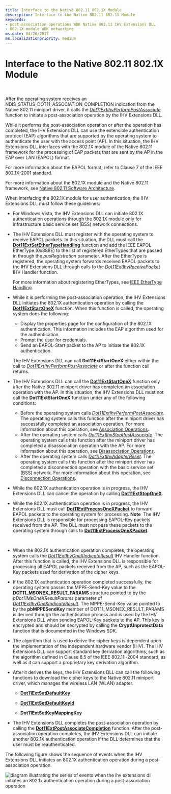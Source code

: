 ```yaml
---
title: Interface to the Native 802.11 802.1X Module
description: Interface to the Native 802.11 802.1X Module
keywords:
- post-association operations WDK Native 802.11 IHV Extensions DLL
- 802.1X module WDK networking
ms.date: 04/20/2017
ms.localizationpriority: medium
---
```


# Interface to the Native 802.11 802.1X Module




 

After the operating system receives an NDIS\_STATUS\_DOT11\_ASSOCIATION\_COMPLETION indication from the Native 802.11 miniport driver, it calls the [*Dot11ExtIhvPerformPostAssociate*](/windows-hardware/drivers/ddi/wlanihv/nc-wlanihv-dot11extihv_perform_post_associate) function to initiate a post-association operation by the IHV Extensions DLL.

While it performs the post-association operation or after the operation has completed, the IHV Extensions DLL can use the extensible authentication protocol (EAP) algorithms that are supported by the operating system to authenticate the user with the access point (AP). In this situation, the IHV Extensions DLL interfaces with the 802.1X module of the Native 802.11 framework for the processing of EAP packets that are sent by the AP in the EAP over LAN (EAPOL) format.

For more information about the EAPOL format, refer to Clause 7 of the IEEE 802.1X-2001 standard.

For more information about the 802.1X module and the Native 802.11 framework, see [Native 802.11 Software Architecture](/previous-versions/windows/hardware/wireless/native-802-11-software-architecture).

When interfacing the 802.1X module for user authentication, the IHV Extensions DLL must follow these guidelines:

-   For Windows Vista, the IHV Extensions DLL can initiate 802.1X authentication operations through the 802.1X module only for infrastructure basic service set (BSS) network connections.

-   The IHV Extensions DLL must register with the operating system to receive EAPOL packets. In this situation, the DLL must call the [**Dot11ExtSetEtherTypeHandling**](/windows-hardware/drivers/ddi/wlanihv/nc-wlanihv-dot11ext_set_ethertype_handling) function and add the IEEE EAPOL EtherType (0x888E) to the list of registered EtherTypes that are passed in through the *pusRegistration* parameter. After the EtherType is registered, the operating system forwards received EAPOL packets to the IHV Extensions DLL through calls to the [*Dot11ExtIhvReceivePacket*](/windows-hardware/drivers/ddi/wlanihv/nc-wlanihv-dot11extihv_receive_packet) IHV Handler function.

    For more information about registering EtherTypes, see [IEEE EtherType Handling](ieee-ethertype-handling.md).

-   While it is performing the post-association operation, the IHV Extensions DLL initiates the 802.1X authentication operation by calling the [**Dot11ExtStartOneX**](/windows-hardware/drivers/ddi/wlanihv/nc-wlanihv-dot11ext_onex_start) function. When this function is called, the operating system does the following:

    -   Display the properties page for the configuration of the 802.1X authentication. This information includes the EAP algorithm used for the authentication.
    -   Prompt the user for credentials.
    -   Send an EAPOL-Start packet to the AP to initiate the 802.1X authentication.

    The IHV Extensions DLL can call **Dot11ExtStartOneX** either within the call to [*Dot11ExtIhvPerformPostAssociate*](/windows-hardware/drivers/ddi/wlanihv/nc-wlanihv-dot11extihv_perform_post_associate) or after the function call returns.

-   The IHV Extensions DLL can call the [**Dot11ExtStartOneX**](/windows-hardware/drivers/ddi/wlanihv/nc-wlanihv-dot11ext_onex_start) function only after the Native 802.11 miniport driver has completed an association operation with the AP. In this situation, the IHV Extensions DLL must not call the **Dot11ExtStartOneX** function under any of the following conditions:
    -   Before the operating system calls [*Dot11ExtIhvPerformPostAssociate*](/windows-hardware/drivers/ddi/wlanihv/nc-wlanihv-dot11extihv_perform_post_associate). The operating system calls this function after the miniport driver has successfully completed an association operation. For more information about this operation, see [Association Operations](/previous-versions/windows/hardware/wireless/association-operations).
    -   After the operating system calls [*Dot11ExtIhvStopPostAssociate*](/windows-hardware/drivers/ddi/wlanihv/nc-wlanihv-dot11extihv_stop_post_associate). The operating system calls this function after the miniport driver has completed a disassociation operation with the AP. For more information about this operation, see [Disassociation Operations](/previous-versions/windows/hardware/wireless/disassociation-operations).
    -   After the operating system calls [*Dot11ExtIhvAdapterReset*](/windows-hardware/drivers/ddi/wlanihv/nc-wlanihv-dot11extihv_adapter_reset). The operating system calls this function after the miniport driver has completed a disconnection operation with the basic service set (BSS) network. For more information about this operation, see [Disconnection Operations](/previous-versions/windows/hardware/wireless/disconnection-operations).
-   While the 802.1X authentication operation is in progress, the IHV Extensions DLL can cancel the operation by calling [**Dot11ExtStopOneX**](/windows-hardware/drivers/ddi/wlanihv/nc-wlanihv-dot11ext_onex_stop).

-   While the 802.1X authentication operation is in progress, the IHV Extensions DLL must call [**Dot11ExtProcessOneXPacket**](/windows-hardware/drivers/ddi/wlanihv/nc-wlanihv-dot11ext_process_onex_packet) to forward EAPOL packets to the operating system for processing.
    **Note**  The IHV Extensions DLL is responsible for processing EAPOL-Key packets received from the AP. The DLL must not pass these packets to the operating system through calls to [**Dot11ExtProcessOneXPacket**](/windows-hardware/drivers/ddi/wlanihv/nc-wlanihv-dot11ext_process_onex_packet).

     

-   When the 802.1X authentication operation completes, the operating system calls the [*Dot11ExtIhvOneXIndicateResult*](/windows-hardware/drivers/ddi/wlanihv/nc-wlanihv-dot11extihv_onex_indicate_result) IHV Handler function. After this function is called, the IHV Extensions DLL is responsible for processing all EAPOL packets received from the AP, such as the EAPOL-Key packets used for derivation of the cipher keys.

-   If the 802.1X authentication operation completed successfully, the operating system passes the MPPE-Send-Key value to the [**DOT11\_MSONEX\_RESULT\_PARAMS**](/windows-hardware/drivers/ddi/wlanihv/ns-wlanihv-_dot11_msonex_result_params) structure pointed to by the *pDot11MsOneXResultParams* parameter of [*Dot11ExtIhvOneXIndicateResult*](/windows-hardware/drivers/ddi/wlanihv/nc-wlanihv-dot11extihv_onex_indicate_result). The MPPE-Send-Key value pointed to by the **pbMPPESendKey** member of DOT11\_MSONEX\_RESULT\_PARAMS is derived through the authentication process and is used by the IHV Extensions DLL when sending EAPOL-Key packets to the AP. This key is encrypted and should be decrypted by calling the **CryptUnprotectData** function that is documented in the Windows SDK.

-   The algorithm that is used to derive the cipher keys is dependent upon the implementation of the independent hardware vendor (IHV). The IHV Extensions DLL can support standard key derivation algorithms, such as the algorithm defined in Clause 8.5 of the IEEE 802.11i-2004 standard, as well as it can support a proprietary key derivation algorithm.

-   After it derives the keys, the IHV Extensions DLL can call the following functions to download the cipher keys to the Native 802.11 miniport driver, which manages the wireless LAN (WLAN) adapter.

    -   [**Dot11ExtSetDefaultKey**](/windows-hardware/drivers/ddi/wlanihv/nc-wlanihv-dot11ext_set_default_key)

    -   [**Dot11ExtSetDefaultKeyId**](/windows-hardware/drivers/ddi/wlanihv/nc-wlanihv-dot11ext_set_default_key_id)

    -   [**Dot11ExtSetKeyMappingKey**](/windows-hardware/drivers/ddi/wlanihv/nc-wlanihv-dot11ext_set_key_mapping_key)

-   The IHV Extensions DLL completes the post-association operation by calling the [**Dot11ExtPostAssociateCompletion**](/windows-hardware/drivers/ddi/wlanihv/nc-wlanihv-dot11ext_post_associate_completion) function. After the post-association operation completes, the IHV Extensions DLL can initiate another 802.1X authentication operation if the DLL determines that the user must be reauthenticated.

The following figure shows the sequence of events when the IHV Extensions DLL initiates an 802.1X authentication operation during a post-association operation.

![diagram illustrating the series of events when the ihv extensions dll initiates an 802.1x authentication operation during a post-association operation](images/ihv-ext-802.1x.png)

 

 
